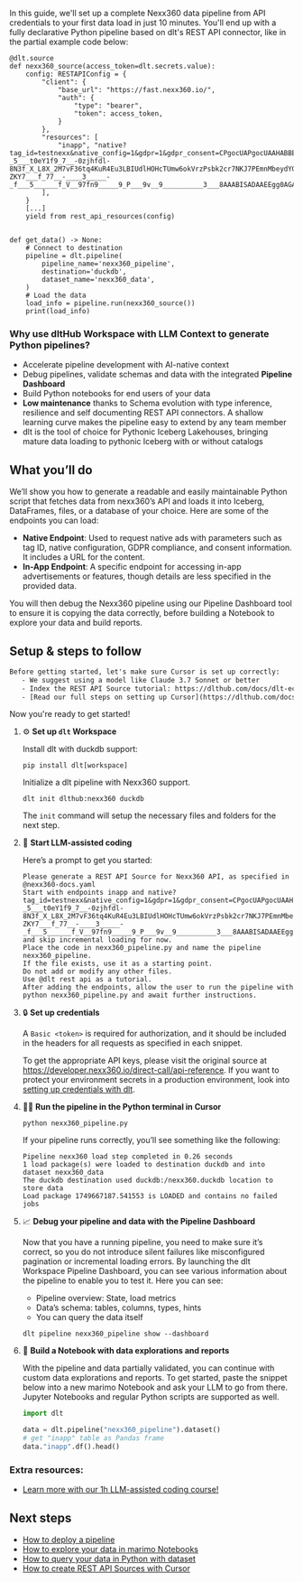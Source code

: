 In this guide, we'll set up a complete Nexx360 data pipeline from API credentials to your first data load in just 10 minutes. You'll end up with a fully declarative Python pipeline based on dlt's REST API connector, like in the partial example code below:

```python-outcome
@dlt.source
def nexx360_source(access_token=dlt.secrets.value):
    config: RESTAPIConfig = {
        "client": {
            "base_url": "https://fast.nexx360.io/",
            "auth": {
                "type": "bearer",
                "token": access_token,
            }
        },
        "resources": [
            "inapp", "native?tag_id=testnexx&native_config=1&gdpr=1&gdpr_consent=CPgocUAPgocUAAHABBENCjCsAP_AAAAAAAAAJBNf_X__b3_j-_5___t0eY1f9_7__-0zjhfdl-8N3f_X_L8X_2M7vF36tq4KuR4Eu3LBIUdlHOHcTUmw6okVrzPsbk2cr7NKJ7PEmnMbeydYGH9_n1_z-ZKY7___f_77__-____3_____-_f___5______f_V__97fn9_____9_P___9v__9__________3___8AAABISADAAEEgg0AGAAIJBCIAMAAQSCFQAYAAgkEMgAwABBIIdABgACCQRCADAAEEgiUAGAAIJBFIAMAAQSCA.f_gAAAAAAAAA&url=https:"
        ],
    }
    [...]
    yield from rest_api_resources(config)


def get_data() -> None:
    # Connect to destination
    pipeline = dlt.pipeline(
        pipeline_name='nexx360_pipeline',
        destination='duckdb',
        dataset_name='nexx360_data', 
    )
    # Load the data
    load_info = pipeline.run(nexx360_source())
    print(load_info) 
```

### Why use dltHub Workspace with LLM Context to generate Python pipelines?

- Accelerate pipeline development with AI-native context
- Debug pipelines, validate schemas and data with the integrated **Pipeline Dashboard**
- Build Python notebooks for end users of your data
- **Low maintenance** thanks to Schema evolution with type inference, resilience and self documenting REST API connectors. A shallow learning curve makes the pipeline easy to extend by any team member
- dlt is the tool of choice for Pythonic Iceberg Lakehouses, bringing mature data loading to pythonic Iceberg with or without catalogs

## What you’ll do

We’ll show you how to generate a readable and easily maintainable Python script that fetches data from nexx360’s API and loads it into Iceberg, DataFrames, files, or a database of your choice. Here are some of the endpoints you can load:

- **Native Endpoint**: Used to request native ads with parameters such as tag ID, native configuration, GDPR compliance, and consent information. It includes a URL for the content.
- **In-App Endpoint**: A specific endpoint for accessing in-app advertisements or features, though details are less specified in the provided data.

You will then debug the Nexx360 pipeline using our Pipeline Dashboard tool to ensure it is copying the data correctly, before building a Notebook to explore your data and build reports.

## Setup & steps to follow

```default
Before getting started, let's make sure Cursor is set up correctly:
   - We suggest using a model like Claude 3.7 Sonnet or better
   - Index the REST API Source tutorial: https://dlthub.com/docs/dlt-ecosystem/verified-sources/rest_api/ and add it to context as **@dlt rest api**
   - [Read our full steps on setting up Cursor](https://dlthub.com/docs/dlt-ecosystem/llm-tooling/cursor-restapi#23-configuring-cursor-with-documentation)
```

Now you're ready to get started!

1. ⚙️ **Set up `dlt` Workspace**
    
    Install dlt with duckdb support:
    ```shell
    pip install dlt[workspace]
    ```

    Initialize a dlt pipeline with Nexx360 support.
    ```shell
    dlt init dlthub:nexx360 duckdb
    ```

    The `init` command will setup the necessary files and folders for the next step.
    
2. 🤠 **Start LLM-assisted coding**
    
    Here’s a prompt to get you started:
    
    ```prompt
    Please generate a REST API Source for Nexx360 API, as specified in @nexx360-docs.yaml 
    Start with endpoints inapp and native?tag_id=testnexx&native_config=1&gdpr=1&gdpr_consent=CPgocUAPgocUAAHABBENCjCsAP_AAAAAAAAAJBNf_X__b3_j-_5___t0eY1f9_7__-0zjhfdl-8N3f_X_L8X_2M7vF36tq4KuR4Eu3LBIUdlHOHcTUmw6okVrzPsbk2cr7NKJ7PEmnMbeydYGH9_n1_z-ZKY7___f_77__-____3_____-_f___5______f_V__97fn9_____9_P___9v__9__________3___8AAABISADAAEEgg0AGAAIJBCIAMAAQSCFQAYAAgkEMgAwABBIIdABgACCQRCADAAEEgiUAGAAIJBFIAMAAQSCA.f_gAAAAAAAAA&url=https: and skip incremental loading for now. 
    Place the code in nexx360_pipeline.py and name the pipeline nexx360_pipeline. 
    If the file exists, use it as a starting point. 
    Do not add or modify any other files. 
    Use @dlt rest api as a tutorial. 
    After adding the endpoints, allow the user to run the pipeline with python nexx360_pipeline.py and await further instructions.
    ```

    
3. 🔒 **Set up credentials** 
    
    A `Basic <token>` is required for authorization, and it should be included in the headers for all requests as specified in each snippet.
    
    To get the appropriate API keys, please visit the original source at https://developer.nexx360.io/direct-call/api-reference.
    If you want to protect your environment secrets in a production environment, look into [setting up credentials with dlt](https://dlthub.com/docs/walkthroughs/add_credentials).
    
4. 🏃‍♀️ **Run the pipeline in the Python terminal in Cursor**
    
    ```shell
    python nexx360_pipeline.py
    ```
    
    If your pipeline runs correctly, you’ll see something like the following:
    
    ```shell
    Pipeline nexx360 load step completed in 0.26 seconds
    1 load package(s) were loaded to destination duckdb and into dataset nexx360_data
    The duckdb destination used duckdb:/nexx360.duckdb location to store data
    Load package 1749667187.541553 is LOADED and contains no failed jobs
    ```
    
5. 📈 **Debug your pipeline and data with the Pipeline Dashboard**

    Now that you have a running pipeline, you need to make sure it’s correct, so you do not introduce silent failures like misconfigured pagination or incremental loading errors. By launching the dlt Workspace Pipeline Dashboard, you can see various information about the pipeline to enable you to test it. Here you can see:
    - Pipeline overview: State, load metrics
    - Data’s schema: tables, columns, types, hints
    - You can query the data itself
    
    ```shell
    dlt pipeline nexx360_pipeline show --dashboard
    ```
    
6. 🐍 **Build a Notebook with data explorations and reports**

    With the pipeline and data partially validated, you can continue with custom data explorations and reports. To get started, paste the snippet below into a new marimo Notebook and ask your LLM to go from there. Jupyter Notebooks and regular Python scripts are supported as well.

    
    ```python
    import dlt

   data = dlt.pipeline("nexx360_pipeline").dataset()
   # get "inapp" table as Pandas frame
   data."inapp".df().head()
    ```

### Extra resources:

- [Learn more with our 1h LLM-assisted coding course!](https://www.youtube.com/watch?v=GGid70rnJuM)

## Next steps

- [How to deploy a pipeline](https://dlthub.com/docs/walkthroughs/deploy-a-pipeline)
- [How to explore your data in marimo Notebooks](https://dlthub.com/docs/general-usage/dataset-access/marimo)
- [How to query your data in Python with dataset](https://dlthub.com/docs/general-usage/dataset-access/dataset)
- [How to create REST API Sources with Cursor](https://dlthub.com/docs/dlt-ecosystem/llm-tooling/cursor-restapi)